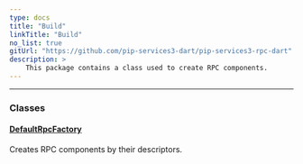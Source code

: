 ```yaml
---
type: docs
title: "Build"
linkTitle: "Build"
no_list: true
gitUrl: "https://github.com/pip-services3-dart/pip-services3-rpc-dart"
description: >
    This package contains a class used to create RPC components.
---
```

---

<div class="module-body"> 

### Classes

#### [DefaultRpcFactory](default_rpc_factory)
Creates RPC components by their descriptors.

</div>
